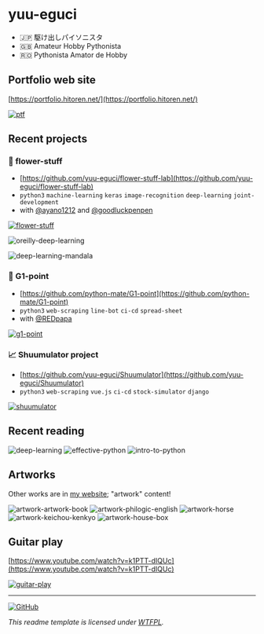 yuu-eguci
===

- 🇯🇵 駆け出しパイソニスタ
- 🇬🇧 Amateur Hobby Pythonista
- 🇷🇴 Pythonista Amator de Hobby

## Portfolio web site

[https://portfolio.hitoren.net/](https://portfolio.hitoren.net/)

[![ptf](assets/ptf-header.jpg)](https://portfolio.hitoren.net/)

## Recent projects

### 🌻 flower-stuff

- [https://github.com/yuu-eguci/flower-stuff-lab](https://github.com/yuu-eguci/flower-stuff-lab)
- `python3` `machine-learning` `keras` `image-recognition` `deep-learning` `joint-development`
- with [@ayano1212](https://github.com/ayano1212) and [@goodluckpenpen](https://github.com/goodluckpenpen)

[![flower-stuff](assets/flower-stuff-header.jpg)](https://github.com/yuu-eguci/flower-stuff-lab)

![oreilly-deep-learning](assets/oreilly-deep-learning.jpg)

![deep-learning-mandala](https://user-images.githubusercontent.com/28250432/123369331-8828b500-d5b8-11eb-9dde-0507122610f8.jpg)

### 🏇 G1-point

- [https://github.com/python-mate/G1-point](https://github.com/python-mate/G1-point)
- `python3` `web-scraping` `line-bot` `ci-cd` `spread-sheet`
- with [@REDpapa](https://github.com/REDpapa)

[![g1-point](assets/g1-point.jpg)](https://github.com/python-mate/G1-point)

### 📈 Shuumulator project

- [https://github.com/yuu-eguci/Shuumulator](https://github.com/yuu-eguci/Shuumulator)
- `python3` `web-scraping` `vue.js` `ci-cd` `stock-simulator` `django`

[![shuumulator](assets/shuumulator.jpg)](https://github.com/yuu-eguci/Shuumulator)

## Recent reading

![deep-learning](assets/thumbnail-deep-learning.jpg) ![effective-python](assets/thumbnail-effective-python.jpg) ![intro-to-python](assets/thumbnail-intro-to-python.jpg)

## Artworks

Other works are in [my website](https://portfolio.hitoren.net/); "artwork" content!

![artwork-artwork-book](assets/artwork-artwork-book.jpg) ![artwork-philogic-english](assets/artwork-philogic-english.jpg) ![artwork-horse](assets/artwork-horse.jpg) ![artwork-keichou-kenkyo](assets/artwork-keichou-kenkyo.jpg) ![artwork-house-box](assets/artwork-house-box.jpg)

## Guitar play

[https://www.youtube.com/watch?v=k1PTT-dIQUc](https://www.youtube.com/watch?v=k1PTT-dIQUc)

[![guitar-play](assets/guitar-play.jpg)](https://www.youtube.com/watch?v=k1PTT-dIQUc)

---

[![GitHub](https://img.shields.io/github/license/yuu-eguci/yuu-eguci?style=for-the-badge)](https://github.com/yuu-eguci/yuu-eguci/blob/master/LICENSE)

_This readme template is licensed under [WTFPL](http://www.wtfpl.net/)._
